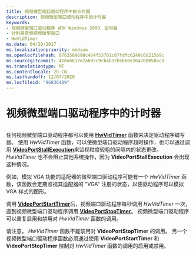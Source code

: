 ```yaml
---
title: 视频微型端口驱动程序中的计时器
description: 视频微型端口驱动程序中的计时器
keywords:
- 视频微型端口驱动程序 WDK Windows 2000，定时器
- 计时器音频视频微型端口
- HwVidTimer
ms.date: 04/20/2017
ms.localizationpriority: medium
ms.openlocfilehash: 8763589698c464f53701c87fdfc6249c66215b9c
ms.sourcegitcommit: 418e6617e2a695c9cb4b37b5b60e264760858acd
ms.translationtype: MT
ms.contentlocale: zh-CN
ms.lasthandoff: 12/07/2020
ms.locfileid: "96836489"
---
```

# <a name="timers-in-video-miniport-drivers"></a>视频微型端口驱动程序中的计时器


## <span id="ddk_timers_in_video_miniport_drivers_gg"></span><span id="DDK_TIMERS_IN_VIDEO_MINIPORT_DRIVERS_GG"></span>


任何视频微型端口驱动程序都可以使用 [**HwVidTimer**](/windows-hardware/drivers/ddi/video/nc-video-pvideo_hw_timer) 函数来决定驱动程序编写器。 使用 *HwVidTimer* 函数，可以使微型端口驱动程序超时操作，也可以通过调用 [**VideoPortStallExecution**](/windows-hardware/drivers/ddi/video/nf-video-videoportstallexecution)来监视粒度较粗的间隔内的状态更改。 *HwVidTimer* 也不会阻止其他系统操作，因为 **VideoPortStallExecution** 会出现这种情况。

例如，模拟 VGA 功能的适配器的微型端口驱动程序可能有一个 *HwVidTimer* 函数，该函数会定期监视其适配器的 "VGA" 注册的状态，以便驱动程序可以模拟 VGA 样式的图形。

调用 [**VideoPortStartTimer**](/windows-hardware/drivers/ddi/video/nf-video-videoportstarttimer)后，视频端口驱动程序每秒调用 *HwVidTimer* 一次，直到视频微型端口驱动程序调用 [**VideoPortStopTimer**](/windows-hardware/drivers/ddi/video/nf-video-videoportstoptimer)。 视频微型端口驱动程序可以重复启用和禁用对 *HwVidTimer* 函数的调用。

请注意， *HwVidTimer* 函数不能禁用对 **VideoPortStopTimer** 的调用。 另一个视频微型端口驱动程序函数必须通过使用 **VideoPortStartTimer** 和 **VideoPortStopTimer** 控制对 *HwVidTimer* 函数的调用的启用或禁用。

 

